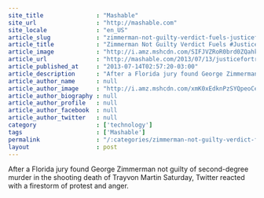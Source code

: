```yaml
---
site_title               : "Mashable"
site_url                 : "http://mashable.com"
site_locale              : "en_US"
article_slug             : "zimmerman-not-guilty-verdict-fuels-justicefortrayvon-on-twitter"
article_title            : "Zimmerman Not Guilty Verdict Fuels #JusticeForTrayvon on Twitter"
article_image            : "http://i.amz.mshcdn.com/SIFJVZRoR0brd0ZQahkyhTyDXUM=/1200x627/2013%2F07%2F14%2Fa5%2Fgeorgezimme.032ba.jpg"
article_url              : "http://mashable.com/2013/07/13/justicefortrayvon-zimmerman-not-guilty/"
article_published_at     : "2013-07-14T02:57:20-03:00"
article_description      : "After a Florida jury found George Zimmerman not guilty of second-degree murder in the shooting death of Trayvon Martin Saturday, Twitter reacted with a firestorm of protest and anger."
article_author_name      : null
article_author_image     : "http://i.amz.mshcdn.com/xmK0xEdknPzSYQpeoCesyLwbBqU=/90x90/2016%2F06%2F30%2F55%2F201507140cHeadshot_20.354e8.febde.jpg"
article_author_biography : null
article_author_profile   : null
article_author_facebook  : null
article_author_twitter   : null
category                 : ['technology']
tags                     : ['Mashable']
permalink                : "/:categories/zimmerman-not-guilty-verdict-fuels-justicefortrayvon-on-twitter/"
layout                   : post
---
```


After a Florida jury found George Zimmerman not guilty of second-degree murder in the shooting death of Trayvon Martin Saturday, Twitter reacted with a firestorm of protest and anger.

